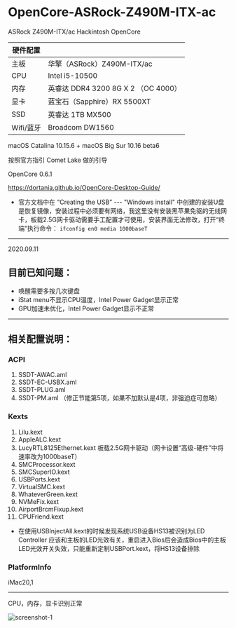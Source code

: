 # OpenCore-ASRock-Z490M-ITX-ac
ASRock Z490M-ITX/ac Hackintosh OpenCore

| 硬件配置 ||
|---|----------------------------------|
| 主板  | 华擎（ASRock）Z490M-ITX/ac |
|CPU|Intel i5-10500                      |
|内存|英睿达 DDR4 3200 8G X 2 （OC 4000）|
|显卡|蓝宝石（Sapphire）RX 5500XT|
|SSD|英睿达 1TB MX500|
|Wifi/蓝牙|Broadcom DW1560|


macOS Catalina 10.15.6 + macOS Big Sur 10.16 beta6

按照官方指引 Comet Lake 做的引导

OpenCore 0.6.1

https://dortania.github.io/OpenCore-Desktop-Guide/

* 官方文档中在 “Creating the USB” --- "Windows install" 中创建的安装U盘是恢复镜像，安装过程中必须要有网络，我这里没有安装黑苹果免驱的无线网卡，板载2.5G网卡驱动需要手工配置才可使用，安装界面无法修改，打开“终端”执行命令：
    `ifconfig en0 media 1000baseT ` 


-------
2020.09.11

## 目前已知问题：
* 唤醒需要多按几次键盘
* iStat menu不显示CPU温度，Intel Power Gadget显示正常
* GPU加速未优化，Intel Power Gadget显示不正常

-------
## 相关配置说明：
### ACPI

1. SSDT-AWAC.aml
2. SSDT-EC-USBX.aml
4. SSDT-PLUG.aml
5. SSDT-PM.aml （修正节能第5项，如果不加默认是4项，非强迫症可忽略）

### Kexts

1. Lilu.kext
2. AppleALC.kext
3. LucyRTL8125Ethernet.kext   板载2.5G网卡驱动（网卡设置“高级-硬件”中将速率改为1000baseT）
4. SMCProcessor.kext
5. SMCSuperIO.kext
6. USBPorts.kext
7. VirtualSMC.kext
8. WhateverGreen.kext
9. NVMeFix.kext
10. AirportBrcmFixup.kext
11. CPUFriend.kext

* 在使用USBInjectAll.kext的时候发现系统USB设备HS13被识别为LED Controller 应该和主板的LED光效有关，重启进入Bios后会造成Bios中的主板LED光效开关失效，只能重新定制USBPort.kext，将HS13设备排除

### PlatformInfo
 iMac20,1

-------
CPU，内存，显卡识别正常

![screenshot-1](https://raw.githubusercontent.com/zhkong/OpenCore-ASRock-Z490M-ITX-ac/master/ScreenShot/screenshot-1.png)



